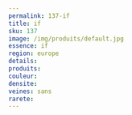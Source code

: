 ```yaml
---
permalink: 137-if
title: if
sku: 137
image: /img/produits/default.jpg
essence: if
region: europe
details: 
produits:
couleur: 
densite: 
veines: sans
rarete: 
---
```


